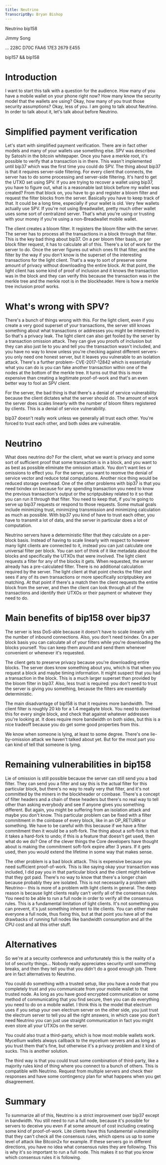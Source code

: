 ```yaml
---
title: Neutrino
TranscriptBy: Bryan Bishop
---
```


Neutrino bip158

Jimmy Song

... 228C D70C FAA6 17E3 2679 E455

bip157 && bip158

# Introduction

I want to start this talk with a question for the audience. How many of you have a mobile wallet on your phone right now? How many know the security model that the wallets are using? Okay, how many of you trust those security assumptions? Okay, less of you. I am going to talk about Neutrino. In order to talk about it, let's talk about before Neutrino.

# Simplified payment verification

Let's start with simplified payment verification. There are in fact other models and many of your wallets use sometihng else. SPV was described by Satoshi in the bitcoin whitepaper. Once you have a merkle root, it's possible to verify that a transaction is in there. This wasn't implemented until bip37 which was the first time you could do SPV. The thing about bip37 is that it requires server-side filtering. For every client that connects, the server has to do some processing and server-side filtering. It's hard to get the UTXO set using SPV. If you are trying to recover a wallet using bip37, you have to figure out, what is a reasonable last block before my wallet was created? From that block on, you have to go and register a bloom filter and request the filter blocks from the server. Basically you have to keep track of that. It could be a long time, especially if your wallet is old. Very few wallets actually use SPV. If you're not using Breadwallet, pretty much other wallet uses some sort of centralized server. That's what you're using or trusting with your money if you're using a non-Breadwallet mobile wallet.

The client creates a bloom filter. It registers the bloom filter with the server. The server has to process all the transactions in a block through that filter. This is the key bad thing about bip37. On a per bloom filter basis, or per block filter request, it has to calculate all of this. There's a lot of work for the server to do. Once the server figures out which ones fit that filter, and the filter by the way if you don't know is the superset of the interesting transactions for the light client. That's a way to sort of preserve some amount of privacy without downloading the entire block. At that point, the light client has some kind of proof of inclusion and it knows the transaction was in the block and they can verify this because the transaction was in the merkle tree and the merkle root is in the blockheader. Here is how a merkle tree inclusion proof works.

# What's wrong with SPV?

There's a bunch of things wrong with this. For the light client, even if you create a very good superset of your transactions, the server still knows something about what transactions or addresses you might be interested in. So that's a privacy leak. The light client can also get fooled by the server by a transaction omission attack. They can give you proofs of inclusion but they can also just lie to you and tell you the transaction wasn't included, and you have no way to know unless you're checking against different servers- you only need one honest server, but it leaves you vulnerable to an isolation attack. There's a further problem- CVE-2017-12842 which is essentially what you can do is you can fake another transaction within one of the nodes at the bottom of the merkle tree. It turns out that this is more expensive than creating a legitimate proof-of-work and that's an even better way to fool an SPV client.

For the server, the bad thing is that there's a denial of service vulnerability because the client dictates what the server should do. The amount of work the server does scales linearly with the number of bloom filters registered by clients. This is a denial of service vulnerability.

bip37 doesn't really work unless we generally all trust each other. You're forced to trust each other, and both sides are vulnerable.

# Neutrino

What does neutrino do? For the client, what we want is privacy and some sort of sufficient proof that some transaction is in a block, and you want to as best as possible eliminate the omission attack. You don't want lies or omissions to effect you. For the server, you want to reomve the denial of service vector and reduce total computations. Another nice thing would be reduced storage overhead. One of the other problems with bip37 is that you need txindex on because for any spending transaction you need to know the previous transaction's output or the scriptpubkey related to it so that you can run it through that filter. You need to keep that, if you're going to serve up bip37 requests or respond to those requests. Some mutual goals include minimizing trust, minimizing transmission and minimizing calculation as much as possible. With bip37 you kind of have to trust each other, you have to transmit a lot of data, and the server in particular does a lot of computation.

Neutrino servers have a deterministic filter that they calculate on a per-block basis. Instead of having to scale linearly with respect to however many light clients are connected to it, instead you can just calculate one universal filter per block. You can sort of think of it like metadata about the blocks and specifically the UTXOs that were involved. The light client requests a filter for any of the blocks it gets. When requested, the server already has a pre-calculated filter. There is no additional calculation required by the server. The light client at that point checks the filter and sees if any of its own transactions or more specifically scriptpubkey are matching. At that point if there's a match then the client requests the entire block from the server, and then the client can look through all of the transactions and identify their UTXOs or their payment or whatever they need to do.

# Main benefits of bip158 over bip37

The server is less DoS-able because it doesn't have to scale linearly with the number of inbound connections. Also, you don't need txindex. On a per block basis you can calculate all of your filters while you're downloading the blocks yourself. You can keep them around and send them whenever convenient or whenever it's requested.

The client gets to preserve privacy because you're downloading entire blocks. The server does know something about you, which is that when you request a block and maybe timing information. It might suspect that you had a transaction in the block. This is a much larger superset than provided by the bloom filter in bip37. Also, less trust is required: you don't need to trust the server is giving you something, because the filters are essentially deterministic.

The main disadvantage of bip158 is that it requires more bandwidth. The client filter is roughly 20 kb for a 1.4 megabyte block. You need to download this for every single block, and check that against whatever addresses you're looking at. It does require more bandwidth on both sides, but this is a nice tradeoff because you do get some good properties from this.

We know when someone is lying, at least to some degree. There's one lie-by-omission attack we haven't talked about yet. But for the most part you can kind of tell that someone is lying.

# Remaining vulnerabilities in bip158

Lie of omission is still possible because the server can still send you a bad filter. They can send you a filter and say this is the actual filter for this particular block, but there's no way to really very that filter, and it's not committed by the miners in the blockheader or coinbase. There's a concept of filter headers and a chain of these headers but there's no real way to tell other than asking everybody and see if anyone gives you something different. But again, you might be suffering from an isolation attack and maybe you don't know. This particular problem can be fixed with a filter commitment in the coinbase of every block, like in an OP\_RETURN or something. We have to be careful with this because if we have a filter commitment then it would be a soft-fork. The thing about a soft-fork is that it takes a hard-fork to undo; if this is a feature that doesn't get used, then what do we do? One of the clever things the Core developers have thought about is making the commitment soft-fork expire after 3 years. If it gets used, then you would extend the lifetime in some way that makes sense.

The other problem is a bad block attack. This is expensive because you need sufficient proof-of-work. This is like saying okay your transaction was included, I did pay you in that particular block and the client might believe that they got paid. There's no way to know that there's a longer chain because probably they are isolated. This is not necessarily a problem with Neutrino-- this is more of a problem with light clients in general. The deep reason is because light clients really can't verify all of the consensus rules. You need to be able to run a full node in order to verify all the consensus rules. This is a fundamental limitation of light clients. It's not something you can prevent, it's just something inherent to lite clients. You can either make everyone a full node, thus fixing this, but at that point you have all of the drawbacks of running full nodes like bandwidth consumption and all the CPU cost and all this other stuff.

# Alternatives

So we're at a security conference and unfortunately this is the reality of a lot of security things... Nobody really appreciates security until something breaks, and then they tell you that you didn't do a good enough job. There are in fact alternatives to Neutrino.

You could do something with a trusted setup, like you have a node that you completely trust and you communicate from your mobile wallet to that trusted node. As long as you have good encrypted communication or some method of communicating that you find secure, then you can do everything you need to do on a mobile wallet. I think this is the model that electrum uses if you setup your own electrum server on the other side, you just trust the electrum server to tell you all the right answers, in which case you don't need Neutrino you can just use straight communication in fact you might even store all your UTXOs on the server.

You could also trust a third-party, which is how most mobile wallets work. Mycellium wallets always callback to the mycelium servers and as long as you trust them that's fine, but otherwise it's a privacy problem and it kind of sucks. This is another solution.

The third way is that you could trust some combination of third-party, like a majority rules kind of thing where you connect to a bunch of others. This is compatible with Neutrino. Request from multiple servers and check their responses and have some contingency plan for what happens when you get disagreement.

# Summary

To summarize all of this, Neutrino is a strict improvement over bip37 except in bandwidth. You still need to run a full node, because it's possible for servers to deceive you even if at some amount of cost including creating some kind of proof-of-work. Lite clients have this fundamental vulnerability that they can't check all the consensus rules, which opens us up to some level of attack like Bitcoin2x for example. If these servers go in different directions, you have no idea what consensus rules they are following. This is why it's so important to run a full node. This makes it so that you know which consensus rules it is following.
